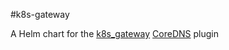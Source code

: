 #k8s-gateway

A Helm chart for the [k8s_gateway](https://github.com/ori-edge/k8s_gateway) [CoreDNS](https://coredns.io/explugins/k8s_gateway/) plugin
